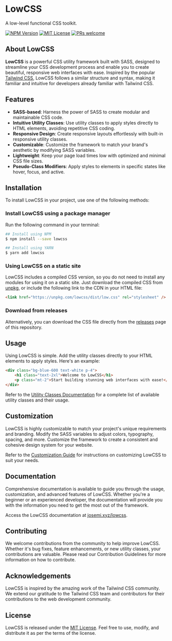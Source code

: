 # LowCSS

A low-level functional CSS toolkit.

[![NPM Version](https://badgen.net/npm/v/lowcss)](https://npm.im/lowcss)
[![MIT License](https://badgen.net/github/license/jmjuanes/lowcss)](https://github.com/jmjuanes/lowcss)
[![PRs welcome](https://badgen.net/badge/PR/Welcome/green)](https://github.com/jmjuanes/lowcss)

## About LowCSS

**LowCSS** is a powerful CSS utility framework built with SASS, designed to streamline your CSS development process and enable you to create beautiful, responsive web interfaces with ease. Inspired by the popular [Tailwind CSS](https://www.tailwindcss.com), LowCSS follows a similar structure and syntax, making it familiar and intuitive for developers already familiar with Tailwind CSS.

## Features

- **SASS-based**: Harness the power of SASS to create modular and maintainable CSS code.
- **Intuitive Utility Classes**: Use utility classes to apply styles directly to HTML elements, avoiding repetitive CSS coding.
- **Responsive Design**: Create responsive layouts effortlessly with built-in responsive utility classes.
- **Customizable**: Customize the framework to match your brand's aesthetic by modifying SASS variables.
- **Lightweight**: Keep your page load times low with optimized and minimal CSS file sizes.
- **Pseudo-Class Modifiers**: Apply styles to elements in specific states like hover, focus, and active.

## Installation

To install LowCSS in your project, use one of the following methods:

### Install LowCSS using a package manager

Run the following command in your terminal:

```bash
## Install using NPM
$ npm install --save lowcss

## Install using YARN
$ yarn add lowcss
```

### Using LowCSS on a static site

LowCSS includes a compiled CSS version, so you do not need to install any modules for using it on a static site. Just download the compiled CSS from [unpkg](https://unpkg.com/lowcss/dist/low.css), or include the following link to the CDN in your HTML file:

```html
<link href="https://unpkg.com/lowcss/dist/low.css" rel="stylesheet" />
```

### Download from releases

Alternatively, you can download the CSS file directly from the [releases](https://github.com/jmjuanes/lowcss/releases) page of this repository.


## Usage

Using LowCSS is simple. Add the utility classes directly to your HTML elements to apply styles. Here's an example:

```html
<div class="bg-blue-600 text-white p-4">
    <h1 class="text-2xl">Welcome to LowCSS</h1>
    <p class="mt-2">Start building stunning web interfaces with ease!</p>
</div>
``` 

Refer to the [Utility Classes Documentation](https://www.josemi.xyz/lowcss/utilities.html) for a complete list of available utility classes and their usage.

## Customization

LowCSS is highly customizable to match your project's unique requirements and branding. Modify the SASS variables to adjust colors, typography, spacing, and more. Customize the framework to create a consistent and cohesive design system for your website.

Refer to the [Customization Guide](https://www.josemi.xyz/lowcss/customize.html) for instructions on customizing LowCSS to suit your needs.

## Documentation

Comprehensive documentation is available to guide you through the usage, customization, and advanced features of LowCSS. Whether you're a beginner or an experienced developer, the documentation will provide you with the information you need to get the most out of the framework.

Access the LowCSS documentation at [josemi.xyz/lowcss](https://www.josemi.xyz/lowcss).

## Contributing

We welcome contributions from the community to help improve LowCSS. Whether it's bug fixes, feature enhancements, or new utility classes, your contributions are valuable. Please read our Contribution Guidelines for more information on how to contribute.

## Acknowledgements

LowCSS is inspired by the amazing work of the Tailwind CSS community. We extend our gratitude to the Tailwind CSS team and contributors for their contributions to the web development community.

## License

LowCSS is released under the [MIT License](https://github.com/jmjuanes/lowcss/blob/main/LICENSE). Feel free to use, modify, and distribute it as per the terms of the license.
